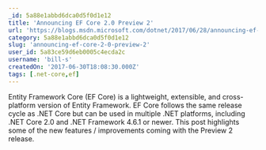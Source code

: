 ```yaml
---
_id: 5a88e1abbd6dca0d5f0d1e12
title: 'Announcing EF Core 2.0 Preview 2'
url: 'https://blogs.msdn.microsoft.com/dotnet/2017/06/28/announcing-ef-core-2-0-preview-2/'
category: 5a88e1abbd6dca0d5f0d1e12
slug: 'announcing-ef-core-2-0-preview-2'
user_id: 5a83ce59d6eb0005c4ecda2c
username: 'bill-s'
createdOn: '2017-06-30T18:08:30.000Z'
tags: [.net-core,ef]
---
```


Entity Framework Core (EF Core) is a lightweight, extensible, and cross-platform version of Entity Framework. EF Core follows the same release cycle as .NET Core but can be used in multiple .NET platforms, including .NET Core 2.0 and .NET Framework 4.6.1 or newer. This post highlights some of the new features / improvements coming with the Preview 2 release.
